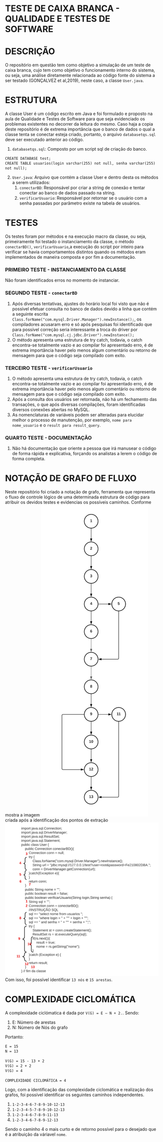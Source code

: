 # TESTE DE CAIXA BRANCA - QUALIDADE E TESTES DE SOFTWARE

# DESCRIÇÃO
O repositório em questão tem como objetivo a simulação de um teste de caixa branca, cujo tem como objetivo o funcionamento interno do sistema, ou seja, uma análise diretamente relacionada ao código fonte do sistema a ser testado (GONÇALVEZ et al,2019), neste caso, a classe `User.java`.

# ESTRUTURA 
A classe User é um código escrito em Java e foi formulado e proposto na aula de Qualidade e Testes de Software para que seja evidenciado os problemas existentes no decorrer da leitura do mesmo. Caso haja a copia deste repositório é de extrema importância que o banco de dados o qual a classe tenta se conectar esteja criado, portanto, o arquivo `databasetqs.sql` deve ser executado anterior ao código.

1. `databasetqs.sql`: Composto por um script sql de criação do banco.
```
CREATE DATABASE test;
CREATE TABLE usuarios(login varchar(255) not null, senha varchar(255) not null);
```
2. `User.java`: Arquivo que contém a classe User e dentro desta os métodos a serem utilizados:
     1. `conectarBD`: Responsável por criar a string de conexão e tentar conectar ao banco de dados passado na string.
     2. `verificarUsuario`: Responsável por retornar se o usuário com a senha passadas por parâmetro existe na tabela de usuários.

# TESTES
Os testes foram por métodos e na execução macro da classe, ou seja, primeiramente foi testado o instanciamento da classe, o método `conectarBD()`, `verificarUsuario`,a execução do script por inteiro para verificar se havia comportamentos distintos quando os métodos eram implementados de maneira composta  e por fim a documentação.

### PRIMEIRO TESTE - INSTANCIAMENTO DA CLASSE 
Não foram identificados erros no momento de instanciar.

### SEGUNDO TESTE - `conectarBD`
1. Após diversas tentativas, ajustes do horário local foi visto que não é possível efetuar consulta no banco de dados devido a linha que contém a seguinte escrita `Class.forName("com.mysql.Driver.Manager").newInstance();`, os compiladores acusaram erro e só após pesquisas foi identificado que para possível correção seria interessante a troca do driver por `Class.forName("com.mysql.cj.jdbc.Driver").newInstance();`
2. O método apresenta uma estrutura de try catch, todavia, o catch encontra-se totalmente vazio e ao compilar foi apresentado erro, é de extrema importância haver pelo menos algum comentário ou retorno de mensagem para que o código seja compilado com exito.

### TERCEIRO TESTE - `verificarUsuario`
1. O método apresenta uma estrutura de try catch, todavia, o catch encontra-se totalmente vazio e ao compilar foi apresentado erro, é de extrema importância haver pelo menos algum comentário ou retorno de mensagem para que o código seja compilado com exito.
2. Após a consulta dos usuários ser retornada, não há um fechamento das transações, o que após diversas compilações, foram identificadas diversos conexões abertas no MySQL.
3. As nomenclaturas de variáveis podem ser alteradas para elucidar melhor o processo de manutenção, por exemplo, `nome para nome_usuario` e o `result para result_query`.
### QUARTO TESTE - DOCUMENTAÇÃO
1. Não há documentação que oriente a pessoa que irá manusear o código de forma rápida e explicativa, forçando os analistas a lerem o código de forma completa.

# NOTAÇÃO DE GRAFO DE FLUXO
Neste repositório foi criado a notação de grafo, ferramenta que representa o fluxo de controle lógico de uma determinada estrutura de código para atribuir os devidos testes e evidencias os possíveis caminhos. Conforme mostra a imagem ![Notação de Grafo](CaminhosIndependentes.png) criada após a identificação dos pontos de extração ![Pontos de extração](EnumeracaoScript.png) Com isso, foi possível identificar `13 nós` e `15 arestas`.

# COMPLEXIDADE CICLOMÁTICA
A complexidade ciclómatica é dada por `V(G) = E – N + 2.`. Sendo: 
1. E: Número de arestas
2. N: Número de Nós do grafo

Portanto:
```
E = 15
N = 13

V(G) = 15 - 13 + 2
V(G) = 2 + 2
V(G) = 4

COMPLEXIDADE CICLOMÁTICA = 4
```
Logo, com a identificação das complexidade ciclomática e realização dos grafos, foi possível identificar os seguintes caminhos independentes.
1. `1-2-3-4-6-7-8-9-10-12-13`
2. `1-2-3-4-5-7-8-9-10-12-13`
3. `1-2-3-4-6-7-8-9-11-13`
4. `1-2-3-4-6-7-8-9-12-13`

Sendo o caminho 4 o mais curto e de retorno possível para o desejado que é a atribuição da váriavel `nome`.

